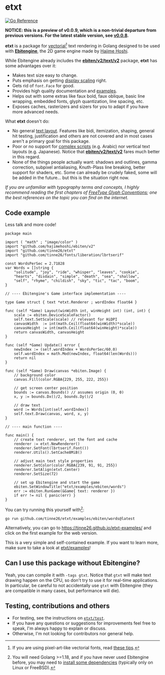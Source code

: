 # etxt
[![Go Reference](https://pkg.go.dev/badge/github.com/tinne26/etxt@v0.0.9-alpha.7.svg)](https://pkg.go.dev/github.com/tinne26/etxt@v0.0.9-alpha.7)

**NOTICE: this is a preview of v0.0.9, which is a non-trivial departure from previous versions. For the latest stable version, see [v0.0.8](https://github.com/tinne26/etxt/tree/v0.0.8).**

**etxt** is a package for [vectorial](https://github.com/tinne26/etxt/blob/main/docs/panorama.md)[^1] text rendering in Golang designed to be used with [**Ebitengine**](https://github.com/hajimehoshi/ebiten), the 2D game engine made by [Hajime Hoshi](https://github.com/hajimehoshi).

[^1]: If you are using pixel-art-like vectorial fonts, read [these tips](https://github.com/tinne26/etxt/blob/main/docs/pixel-tips.md).

While Ebitengine already includes the [**ebiten/v2/text/v2**](https://pkg.go.dev/github.com/hajimehoshi/ebiten/v2/text/v2) package, **etxt** has some advantages over it:
- Makes text size easy to change.
- Puts emphasis on getting [display scaling](https://github.com/tinne26/etxt/blob/main/docs/display-scaling.md) right.
- Gets rid of `font.Face` for good.
- Provides high quality documentation and [examples](https://github.com/tinne26/etxt/tree/main/examples).
- Helps out with some extras like faux bold, faux oblique, basic line wrapping, embedded fonts, glyph quantization, line spacing, etc.
- Exposes caches, rasterizers and sizers for you to adapt if you have more advanced needs.

What **etxt** doesn't do:
- No general [text layout](https://raphlinus.github.io/text/2020/10/26/text-layout.html). Features like bidi, itemization, shaping, general hit testing, justification and others are not covered and in most cases aren't a primary goal for this package.
- Poor or no support for [complex scripts](https://github.com/tinne26/etxt/blob/main/docs/shaping.md) (e.g. Arabic) nor vertical text layouts (e.g. Japanese). Notice that [**ebiten/v2/text/v2**](https://pkg.go.dev/github.com/hajimehoshi/ebiten/v2/text/v2) fares much better in this regard.
- None of the things people actually want: shadows and outlines, gamma correction, subpixel antialiasing, Knuth-Plass line breaking, better support for shaders, etc. Some can already be crudely faked, some will be added in the future... but this is the situation right now.

*If you are unfamiliar with typography terms and concepts, I highly recommend reading the first chapters of [FreeType Glyph Conventions](https://freetype.org/freetype2/docs/glyphs/index.html); one the best references on the topic you can find on the internet.*

## Code example
Less talk and more code!
```Golang
package main

import ( "math" ; "image/color" )
import "github.com/hajimehoshi/ebiten/v2"
import "github.com/tinne26/etxt"
import "github.com/tinne26/fonts/liberation/lbrtserif"

const WordsPerSec = 2.71828
var Words = []string {
	"solitude", "joy", "ride", "whisper", "leaves", "cookie",
	"hearts", "disdain", "simple", "death", "sea", "shallow",
	"self", "rhyme", "childish", "sky", "tic", "tac", "boom",
}

// ---- Ebitengine's Game interface implementation ----

type Game struct { text *etxt.Renderer ; wordIndex float64 }

func (self *Game) Layout(winWidth int, winHeight int) (int, int) {
	scale := ebiten.DeviceScaleFactor()
	self.text.SetScale(scale) // relevant for HiDPI
	canvasWidth  := int(math.Ceil(float64(winWidth)*scale))
	canvasHeight := int(math.Ceil(float64(winHeight)*scale))
	return canvasWidth, canvasHeight
}

func (self *Game) Update() error {
	newIndex := (self.wordIndex + WordsPerSec/60.0)
	self.wordIndex = math.Mod(newIndex, float64(len(Words)))
	return nil
}

func (self *Game) Draw(canvas *ebiten.Image) {
	// background color
	canvas.Fill(color.RGBA{229, 255, 222, 255})
	
	// get screen center position
	bounds := canvas.Bounds() // assumes origin (0, 0)
	x, y := bounds.Dx()/2, bounds.Dy()/2

	// draw text
	word := Words[int(self.wordIndex)]
	self.text.Draw(canvas, word, x, y)
}

// ---- main function ----

func main() {
	// create text renderer, set the font and cache
	renderer := etxt.NewRenderer()
	renderer.SetFont(lbrtserif.Font())
	renderer.Utils().SetCache8MiB()
	
	// adjust main text style properties
	renderer.SetColor(color.RGBA{239, 91, 91, 255})
	renderer.SetAlign(etxt.Center)
	renderer.SetSize(72)

	// set up Ebitengine and start the game
	ebiten.SetWindowTitle("etxt/examples/ebiten/words")
	err := ebiten.RunGame(&Game{ text: renderer })
	if err != nil { panic(err) }
}
```

You can try running this yourself with[^2]:
```
go run github.com/tinne26/etxt/examples/ebiten/words@latest
```
Alternatively, you can go to https://tinne26.github.io/etxt-examples/ and click on the first example for the web version.

[^2]: You will need Golang >=1.18, and if you have never used Ebitengine before, you may need to [install some dependencies](https://ebitengine.org/en/documents/install.html?os=linux) (typically only on Linux or FreeBSD).

This is a very simple and self-contained example. If you want to learn more, make sure to take a look at [etxt/examples](https://github.com/tinne26/etxt/tree/main/examples)!

## Can I use this package without Ebitengine?
Yeah, you can compile it with `-tags gtxt`. Notice that `gtxt` will make text drawing happen on the CPU, so don't try to use it for real-time applications. In particular, be careful to not accidentally use `gtxt` with Ebitengine (they are compatible in many cases, but performance will die).

## Testing, contributions and others
- For testing, see the instructions on [`etxt/test`](https://github.com/tinne26/etxt/blob/main/test).
- If you have any questions or suggestions for improvements feel free to speak, I'm always happy to explain or discuss.
- Otherwise, I'm not looking for contributors nor general help.
